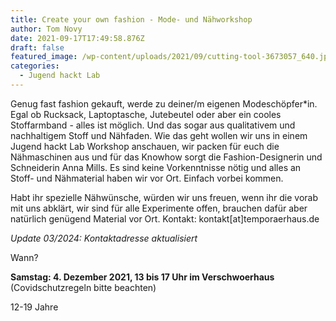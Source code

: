 ```yaml
---
title: Create your own fashion - Mode- und Nähworkshop
author: Tom Novy
date: 2021-09-17T17:49:58.876Z
draft: false
featured_image: /wp-content/uploads/2021/09/cutting-tool-3673057_640.jpg
categories:
  - Jugend hackt Lab
---
```

Genug fast fashion gekauft, werde zu deiner/m eigenen Modeschöpfer*in. Egal ob Rucksack, Laptoptasche, Jutebeutel oder aber ein cooles Stoffarmband - alles ist möglich. Und das sogar aus qualitativem und nachhaltigem Stoff und Nähfaden. Wie das geht wollen wir uns in einem Jugend hackt Lab Workshop anschauen, wir packen für euch die Nähmaschinen aus und für das Knowhow sorgt die Fashion-Designerin und Schneiderin Anna Mills. Es sind keine Vorkenntnisse nötig und alles an Stoff- und Nähmaterial haben wir vor Ort. Einfach vorbei kommen.

Habt ihr spezielle Nähwünsche, würden wir uns freuen, wenn ihr die vorab mit uns abklärt, wir sind für alle Experimente offen, brauchen dafür aber natürlich genügend Material vor Ort. Kontakt: kontakt\[at]temporaerhaus.de

*Update 03/2024: Kontaktadresse aktualisiert*

Wann?

**Samstag: 4. Dezember 2021, 13 bis 17 Uhr im Verschwoerhaus** (Covidschutzregeln bitte beachten)

12-19 Jahre